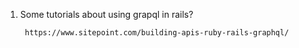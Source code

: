1. Some tutorials about using grapql in rails?
        
        https://www.sitepoint.com/building-apis-ruby-rails-graphql/
